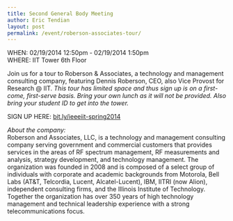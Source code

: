 ```yaml
---
title: Second General Body Meeting
author: Eric Tendian
layout: post
permalink: /event/roberson-associates-tour/
---
```


WHEN: 02/19/2014 12:50pm - 02/19/2014 1:50pm<br>
WHERE: IIT Tower 6th Floor

Join us for a tour to Roberson & Associates, a technology and management consulting company, featuring Dennis Roberson, CEO, also Vice Provost for Research @ IIT. _This tour has limited space and thus sign up is on a first-come, first-serve basis. Bring your own lunch as it will not be provided. Also bring your student ID to get into the tower._

SIGN UP HERE: [bit.ly/ieeeiit-spring2014](http://bit.ly/ieeeiit-spring2014)

_About the company:_<br>
Roberson and Associates, LLC, is a technology and management consulting company serving government and commercial customers that provides services in the areas of RF spectrum management, RF measurements and analysis, strategy development, and technology management. The organization was founded in 2008 and is composed of a select group of individuals with corporate and academic backgrounds from Motorola, Bell Labs (AT&T, Telcordia, Lucent, Alcatel-Lucent), IBM, IITRI (now Alion), independent consulting firms, and the Illinois Institute of Technology. Together the organization has over 350 years of high technology management and technical leadership experience with a strong telecommunications focus.

